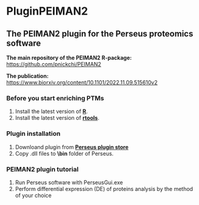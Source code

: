 # PluginPEIMAN2
## The PEIMAN2 plugin for the Perseus proteomics software

__**The main repository of the PEIMAN2 R-package:**__ https://github.com/pnickchi/PEIMAN2

__**The publication:**__ https://www.biorxiv.org/content/10.1101/2022.11.09.515610v2

### Before you start enriching PTMs

1. Install the latest version of [**R**](https://cloud.r-project.org/).
2. Install the latest version of [**rtools**](https://cran.r-project.org/bin/windows/Rtools/).

### Plugin installation

1. Downloand plugin from [**Perseus plugin store**](https://www.maxquant.org/perseus_plugins/)
2. Copy .dll files to **\bin** folder of Perseus.

### PEIMAN2 plugin tutorial

1. Run Perseus software with PerseusGui.exe
2. Perform differential expression (DE) of proteins analysis by the method of your choice
